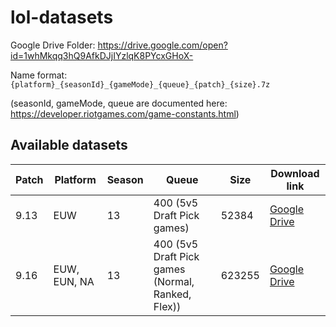 # lol-datasets
Google Drive Folder: https://drive.google.com/open?id=1whMkqq3hQ9AfkDJjIYzlqK8PYcxGHoX-

Name format: `{platform}_{seasonId}_{gameMode}_{queue}_{patch}_{size}.7z`

 (seasonId, gameMode, queue are documented here: https://developer.riotgames.com/game-constants.html)
 
 ## Available datasets
 
| Patch | Platform | Season | Queue                      | Size  | Download link                                                                                      |
|-------|----------|--------|----------------------------|-------|----------------------------------------------------------------------------------------------------|
| 9.13  | EUW      | 13     | 400 (5v5 Draft Pick games) | 52384 | [Google Drive](https://drive.google.com/file/d/15AwRzk_uQMAH-jUgvIYtQH-yjRPLTN6K/view?usp=sharing) |
| 9.16  | EUW, EUN, NA | 13 | 400 (5v5 Draft Pick games (Normal, Ranked, Flex)) | 623255 | [Google Drive](https://drive.google.com/file/d/19iKBYJGHE7zKxsuIaPAJO6CXiciCtFfV/view?usp=sharing) |
